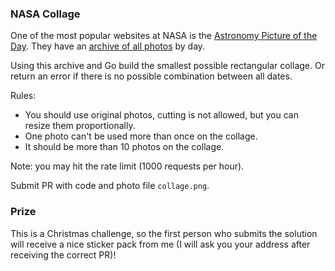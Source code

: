 ### NASA Collage

One of the most popular websites at NASA is the [Astronomy Picture of the Day](https://apod.nasa.gov/apod/astropix.html). They have an [archive of all photos](https://apod.nasa.gov/apod/archivepix.html) by day.

Using this archive and Go build the smallest possible rectangular collage. Or return an error if there is no possible combination between all dates.

Rules:

- You should use original photos, cutting is not allowed, but you can resize them proportionally.
- One photo can't be used more than once on the collage.
- It should be more than 10 photos on the collage.

Note: you may hit the rate limit (1000 requests per hour).

Submit PR with code and photo file `collage.png`.

### Prize

This is a Christmas challenge, so the first person who submits the solution will receive a nice sticker pack from me (I will ask you your address after receiving the correct PR)!
